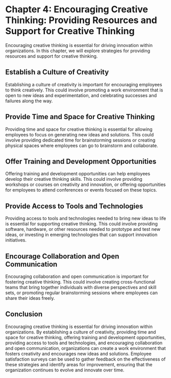 Chapter 4: Encouraging Creative Thinking: Providing Resources and Support for Creative Thinking
===============================================================================================

Encouraging creative thinking is essential for driving innovation within organizations. In this chapter, we will explore strategies for providing resources and support for creative thinking.

Establish a Culture of Creativity
---------------------------------

Establishing a culture of creativity is important for encouraging employees to think creatively. This could involve promoting a work environment that is open to new ideas and experimentation, and celebrating successes and failures along the way.

Provide Time and Space for Creative Thinking
--------------------------------------------

Providing time and space for creative thinking is essential for allowing employees to focus on generating new ideas and solutions. This could involve providing dedicated time for brainstorming sessions or creating physical spaces where employees can go to brainstorm and collaborate.

Offer Training and Development Opportunities
--------------------------------------------

Offering training and development opportunities can help employees develop their creative thinking skills. This could involve providing workshops or courses on creativity and innovation, or offering opportunities for employees to attend conferences or events focused on these topics.

Provide Access to Tools and Technologies
----------------------------------------

Providing access to tools and technologies needed to bring new ideas to life is essential for supporting creative thinking. This could involve providing software, hardware, or other resources needed to prototype and test new ideas, or investing in emerging technologies that can support innovation initiatives.

Encourage Collaboration and Open Communication
----------------------------------------------

Encouraging collaboration and open communication is important for fostering creative thinking. This could involve creating cross-functional teams that bring together individuals with diverse perspectives and skill sets, or promoting regular brainstorming sessions where employees can share their ideas freely.

Conclusion
----------

Encouraging creative thinking is essential for driving innovation within organizations. By establishing a culture of creativity, providing time and space for creative thinking, offering training and development opportunities, providing access to tools and technologies, and encouraging collaboration and open communication, organizations can create a work environment that fosters creativity and encourages new ideas and solutions. Employee satisfaction surveys can be used to gather feedback on the effectiveness of these strategies and identify areas for improvement, ensuring that the organization continues to evolve and innovate over time.
